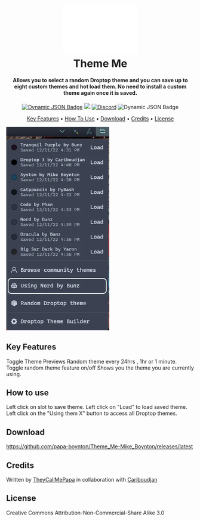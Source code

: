 <h1 align="center">
  <br>
  <a href="#"><img src="Images/Logo.png" alt="Logo" width="200"></a>
  <br>
  Theme Me
  <br>
</h1>

<h4 align="center">Allows you to select a random Droptop theme and you can save up to eight custom themes and hot load them. No need to install a custom theme again once it is saved.</h4>

<p align="center">
  <a href="https://droptopfour.com/community-apps"><img alt="Dynamic JSON Badge" src="https://img.shields.io/badge/dynamic/json?url=https%3A%2F%2Fraw.githubusercontent.com%2FDroptop-Four%2FGlobalData%2Fmain%2Fdata%2Fcommunity_apps%2Fcommunity_apps.json&query=%24.apps%5B78%5D%5B'version'%5D&prefix=v&label=Version&color=43ff64"></a>
  <a href="https://droptopfour.com"><img src="https://img.shields.io/badge/Droptop%20Four%20Website-43ff64"></a>
  <a href="https://droptopfour.com/discord"><img alt="Discord" src="https://img.shields.io/discord/800124057923485728"></a>
  <img alt="Dynamic JSON Badge" src="https://img.shields.io/badge/dynamic/json?url=https%3A%2F%2Fraw.githubusercontent.com%2FDroptop-Four%2FGlobalData%2Fmain%2Fdata%2Fcommunity_apps%2Fcommunity_apps.json&query=%24.apps%5B78%5D%5B'downloads'%5D&label=Downloads&color=d8624c">

</p>

<p align="center">
  <a href="#key-features">Key Features</a> •
  <a href="#how-to-use">How To Use</a> •
  <a href="#download">Download</a> •
  <a href="#credits">Credits</a> •
  <a href="#license">License</a>
</p>

![screenshot](Images/PreviewImage.png)

## Key Features
Toggle Theme Previews
Random theme every 24hrs , 1hr or 1 minute.
Toggle random theme feature on/off
Shows you the theme you are currently using.

## How to use
Left click on slot to save theme.  Left click on "Load" to load saved theme. Left click on the "Using them X" button to access all Droptop themes.

## Download
https://github.com/papa-boynton/Theme_Me-Mike_Boynton/releases/latest

## Credits
Written by [TheyCallMePapa](https://github.com/papa-boynton) in collaboration with [Cariboudjan](https://github.com/Droptop-Four/)

## License
Creative Commons Attribution-Non-Commercial-Share Alike 3.0
